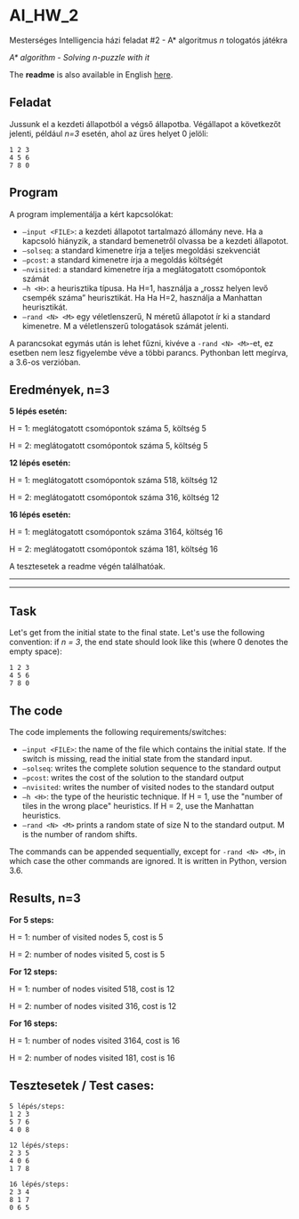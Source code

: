# AI_HW_2
Mesterséges Intelligencia házi feladat #2 - A* algoritmus _n_ tologatós játékra

_A* algorithm - Solving n-puzzle with it_

The __readme__ is also available in English [here](#task).

## Feladat
Jussunk el a kezdeti állapotból a végső állapotba. Végállapot a következőt jelenti, például _n=3_ esetén, ahol az üres helyet 0 jelöli:
```
1 2 3
4 5 6
7 8 0
```
## Program
A program implementálja a kért kapcsolókat:
* ```–input <FILE>```: a kezdeti állapotot tartalmazó állomány neve. Ha a kapcsoló hiányzik, a standard bemenetről olvassa be a kezdeti állapotot.
* ```–solseq```: a standard kimenetre írja a teljes megoldási szekvenciát
* ```–pcost```: a standard kimenetre írja a megoldás költségét
* ```–nvisited```: a standard kimenetre írja a meglátogatott csomópontok számát
* ```–h <H>```: a heurisztika típusa. Ha H=1, használja a „rossz helyen levő csempék száma” heurisztikát. Ha Ha H=2, használja a Manhattan heurisztikát.
* ```–rand <N> <M>``` egy véletlenszerű, N méretű állapotot ír ki a standard kimenetre. M a véletlenszerű tologatások számát jelenti.

A parancsokat egymás után is lehet fűzni, kivéve a ```-rand <N> <M>```-et, ez esetben nem lesz figyelembe véve a többi parancs.
Pythonban lett megírva, a 3.6-os verzióban.

## Eredmények, n=3
**5 lépés esetén:**

H = 1: meglátogatott csomópontok száma 5, költség 5

H = 2: meglátogatott csomópontok száma 5, költség 5

**12 lépés esetén:**

H = 1: meglátogatott csomópontok száma 518, költség 12

H = 2: meglátogatott csomópontok száma 316, költség 12

**16 lépés esetén:**

H = 1: meglátogatott csomópontok száma 3164, költség 16

H = 2: meglátogatott csomópontok száma 181, költség 16

A tesztesetek a readme végén találhatóak.

___
___

## Task 
Let's get from the initial state to the final state. Let's use the following convention: if _n = 3_, the end state should look like this (where 0 denotes the empty space):
```
1 2 3
4 5 6
7 8 0
```
## The code
The code implements the following requirements/switches:
* ```–input <FILE>```: the name of the file which contains the initial state. If the switch is missing, read the initial state from the standard input. 
* ```–solseq```: writes the complete solution sequence to the standard output
* ```–pcost```: writes the cost of the solution to the standard output
* ```–nvisited```: writes the number of visited nodes to the standard output
* ```–h <H>```: the type of the heuristic technique. If H = 1, use the "number of tiles in the wrong place" heuristics. If H = 2, use the Manhattan heuristics.
* ```–rand <N> <M>``` prints a random state of size N to the standard output. M is the number of random shifts.

The commands can be appended sequentially, except for ```-rand <N> <M>```, in which case the other commands are ignored.
It is written in Python, version 3.6.

## Results, n=3
**For 5 steps:**

H = 1: number of visited nodes 5, cost is 5

H = 2: number of nodes visited 5, cost is 5

**For 12 steps:**

H = 1: number of nodes visited 518, cost is 12

H = 2: number of nodes visited 316, cost is 12

**For 16 steps:**

H = 1: number of nodes visited 3164, cost is 16

H = 2: number of nodes visited 181, cost is 16

## Tesztesetek / Test cases:

```
5 lépés/steps: 
1 2 3
5 7 6
4 0 8

12 lépés/steps:
2 3 5       
4 0 6
1 7 8

16 lépés/steps:
2 3 4
8 1 7
0 6 5
```
